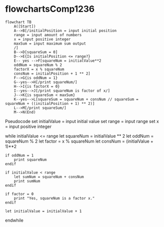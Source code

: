 # flowchartsComp1236
```mermaid
flowchart TB
    A([Start])
    A-->B[/initialPosition = input initial position
    range = input amount of numbers
    x = input positive integer
    maxSum = input maximum sum output
    /]
    B-->D[squareSum = 0]
    D-->E{Is initialPosition <= range?}
    E-- yes -->F[squareNum = initialValue**2
    oddNum = squareNum % 2
    factorX = x % squareNum
    consNum = initialPosition + 1 ** 2]
    F-->G{is oddNum = 1}
    G--yes-->H[/print squareNum/]
    H-->I{is factorX = 0}
    I--yes-->J[/print squareNum is factor of x/]
    J-->K{is squareSum < maxSum}
    K--yes-->L[squareSum = squareNum + consNum // squareSum = squareNum + ((initialPosition + 1) ** 2)]
    L-->M[/print squareSum/]
    M-->N(End)

```

Pseudocode
set initialValue = input initial value
set range = input range
set x = input positive integer

while initialValue <= range
    let squareNum = initialValue ** 2
    let oddNum = squareNum % 2
    let factor = x % squareNum
    let consNum = (initialValue + 1)**2
     
    if oddNum = 1
        print squareNum
    endif
    
    if initialValue < range
        let sumNum = squareNum + consNum
        print sumNum
    endif

    if factor = 0
        print "Yes, squareNum is a factor x."
    endif
    
    let initialValue = initialValue + 1

endwhile
    

    

